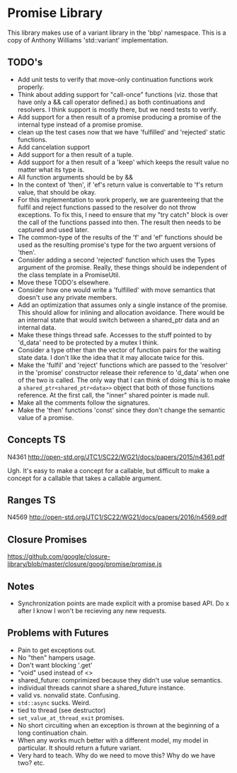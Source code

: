 # Promise Library

This library makes use of a variant library in the 'bbp' namespace. This is a
copy of Anthony Williams 'std::variant' implementation.

## TODO's

- Add unit tests to verify that move-only continuation functions work properly.
- Think about adding support for "call-once" functions (viz. those that have
  only a && call operator defined.) as both continuations and resolvers. I
  think support is mostly there, but we need tests to verify.
- Add support for a then result of a promise producing a promise of the
  internal type instead of a promise promise.
- clean up the test cases now that we have 'fulfilled' and 'rejected' static
  functions.
- Add cancelation support
- Add support for a then result of a tuple.
- Add support for a then result of a 'keep' which keeps the result value no
  matter what its type is.
- All function arguments should be by &&
- In the context of 'then', if 'ef's return value is convertable to 'f's return
  value, that should be okay.
- For this implementation to work properly, we are guarenteeing that the fulfil
  and reject functions passed to the resolver do not throw exceptions. To fix
  this, I need to ensure that my "try catch" block is over the call of the
  functions passed into then. The result then needs to be captured and used
  later.
- The common-type of the results of the 'f' and 'ef' functions should be used
  as the resulting promise's type  for the two arguent versions of 'then'.
- Consider adding a second 'rejected' function which uses the Types argument of
  the promise. Really, these things should be independent of the class template
  in a PromiseUtil.
- Move these TODO's elsewhere.
- Consider how one would write a 'fulfilled' with move semantics that doesn't
  use any private members.
- Add an optimization that assumes only a single instance of the promise. This
  should allow for inlining and allocation avoidance. There would be an
  internal state that would switch between a shared_ptr data and an internal
  data.
- Make these things thread safe. Accesses to the stuff pointed to by 'd_data'
  need to be protected by a mutex I think.
- Consider a type other than the vector of function pairs for the waiting state
  data. I don't like the idea that it may allocate twice for this.
- Make the 'fulfil' and 'reject' functions which are passed to the 'resolver'
  in the 'promise' constructor release their reference to 'd_data' when one of
  the two is called. The only way that I can think of doing this is to make a
  `shared_ptr<shared_ptr<data>>` object that both of those functions reference.
  At the first call, the "inner" shared pointer is made null.
- Make all the comments follow the signatures.
- Make the 'then' functions 'const' since they don't change the semantic value
  of a promise.


## Concepts TS
N4361 http://open-std.org/JTC1/SC22/WG21/docs/papers/2015/n4361.pdf

Ugh. It's easy to make a concept for a callable, but difficult to make a
concept for a callable that takes a callable argument.

## Ranges TS
N4569 http://open-std.org/JTC1/SC22/WG21/docs/papers/2016/n4569.pdf

## Closure Promises
https://github.com/google/closure-library/blob/master/closure/goog/promise/promise.js

## Notes
- Synchronization points are made explicit with a promise based API. Do x after
  I know I won't be recieving any new requests.

## Problems with Futures
- Pain to get exceptions out.
- No "then" hampers usage.
- Don't want blocking '.get'
- "void" used instead of <>
- shared_future: comprimized because they didn't use value semantics.
- individual threads cannot share a shared_future instance.
- valid vs. nonvalid state. Confusing.
- `std::async` sucks. Weird.
- tied to thread (see destructor)
- `set_value_at_thread_exit` promises.
- No short circuiting when an exception is thrown at the beginning of a long
  continuation chain.
- When any works much better with a different model, my model in particular. It
  should return a future variant.
- Very hard to teach. Why do we need to move this? Why do we have two? etc.
